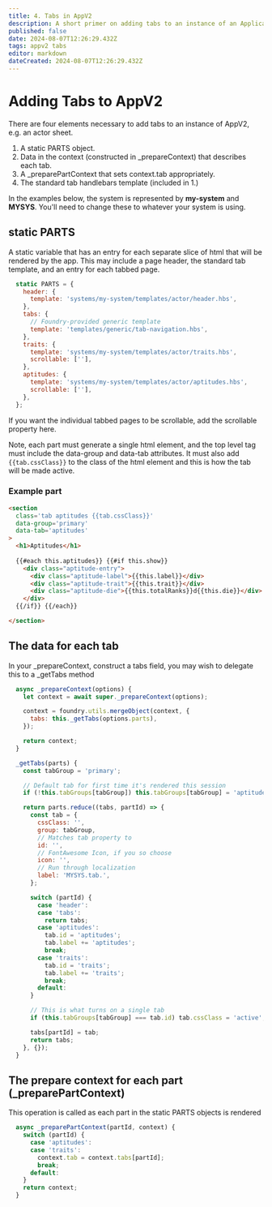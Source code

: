```yaml
---
title: 4. Tabs in AppV2
description: A short primer on adding tabs to an instance of an ApplicationV2
published: false
date: 2024-08-07T12:26:29.432Z
tags: appv2 tabs
editor: markdown
dateCreated: 2024-08-07T12:26:29.432Z
---
```


# Adding Tabs to AppV2
There are four elements necessary to add tabs to an instance of AppV2, e.g. an actor sheet.
1. A static PARTS object.
2. Data in the context 	(constructed in \_prepareContext) that describes each tab.
3. A \_preparePartContext that sets context.tab appropriately.
4. The standard tab handlebars template (included in 1.)

In the examples below, the system is represented by **my-system** and **MYSYS**. You'll need to change these to whatever your system is using.

## static PARTS
A static variable that has an entry for each separate slice of html that will be rendered by the app. This may include a page header, the standard tab template, and an entry for each tabbed page.

```js
  static PARTS = {
    header: {
      template: 'systems/my-system/templates/actor/header.hbs',
    },
    tabs: {
      // Foundry-provided generic template
      template: 'templates/generic/tab-navigation.hbs',
    },
    traits: {
      template: 'systems/my-system/templates/actor/traits.hbs',
      scrollable: [''],
    },
    aptitudes: {
      template: 'systems/my-system/templates/actor/aptitudes.hbs',
      scrollable: [''],
    },
  };
```

If you want the individual tabbed pages to be scrollable, add the scrollable property here.

Note, each part must generate a single html element, and the top level tag must include the data-group and data-tab attributes. It must also add `{{tab.cssClass}}` to the class of the html element and this is how the tab will be made active.
### Example part

```html
<section
  class='tab aptitudes {{tab.cssClass}}'
  data-group='primary'
  data-tab='aptitudes'
>
  <h1>Aptitudes</h1>
  
  {{#each this.aptitudes}} {{#if this.show}}
    <div class="aptitude-entry">
      <div class="aptitude-label">{{this.label}}</div>
      <div class="aptitude-trait">{{this.trait}}</div>
      <div class="aptitude-die">{{this.totalRanks}}d{{this.die}}</div>
    </div>
  {{/if}} {{/each}}

</section>
````

## The data for each tab

In your \_prepareContext, construct a tabs field, you may wish to delegate this to a \_getTabs method

```js
  async _prepareContext(options) {
    let context = await super._prepareContext(options);

    context = foundry.utils.mergeObject(context, {
      tabs: this._getTabs(options.parts),
    });

    return context;
  }
```

```js
  _getTabs(parts) {
    const tabGroup = 'primary';

    // Default tab for first time it's rendered this session
    if (!this.tabGroups[tabGroup]) this.tabGroups[tabGroup] = 'aptitudes';

    return parts.reduce((tabs, partId) => {
      const tab = {
        cssClass: '',
        group: tabGroup,
        // Matches tab property to
        id: '',
        // FontAwesome Icon, if you so choose
        icon: '',
        // Run through localization
        label: 'MYSYS.tab.',
      };

      switch (partId) {
        case 'header':
        case 'tabs':
          return tabs;
        case 'aptitudes':
          tab.id = 'aptitudes';
          tab.label += 'aptitudes';
          break;
        case 'traits':
          tab.id = 'traits';
          tab.label += 'traits';
          break;
        default:
      }

      // This is what turns on a single tab
      if (this.tabGroups[tabGroup] === tab.id) tab.cssClass = 'active';

      tabs[partId] = tab;
      return tabs;
    }, {});
  }
```

## The prepare context for each part (\_preparePartContext)
This operation is called as each part in the static PARTS objects is rendered

```js
  async _preparePartContext(partId, context) {
    switch (partId) {
      case 'aptitudes':
      case 'traits':
        context.tab = context.tabs[partId];
        break;
      default:
    }
    return context;
  }
```
